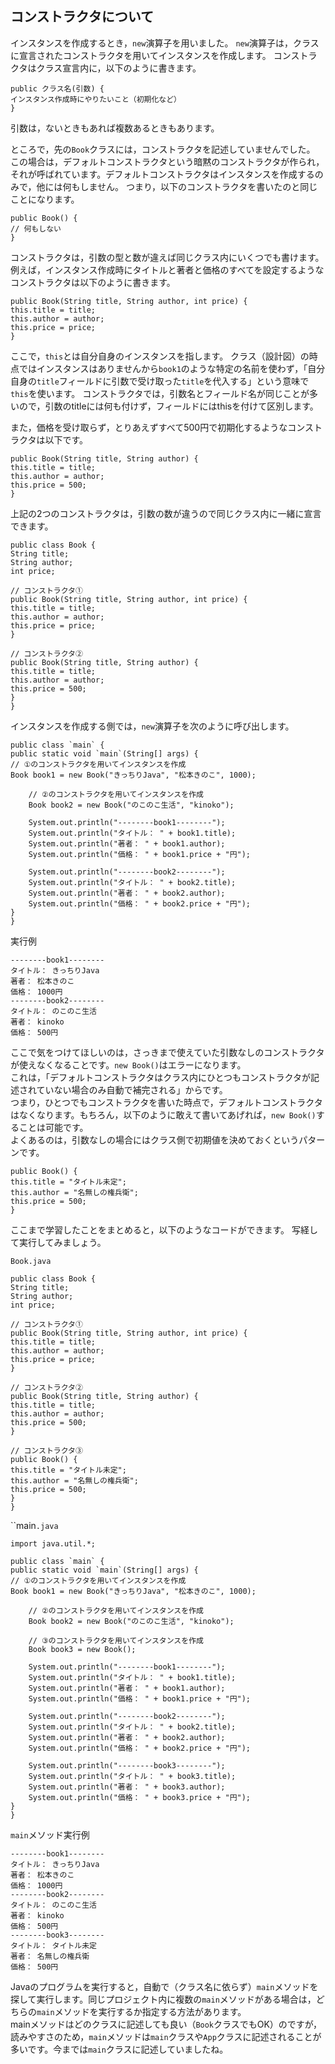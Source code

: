 ## コンストラクタについて
インスタンスを作成するとき，`new`演算子を用いました。
`new`演算子は，クラスに宣言されたコンストラクタを用いてインスタンスを作成します。
コンストラクタはクラス宣言内に，以下のように書きます。
```
public クラス名(引数) {
インスタンス作成時にやりたいこと（初期化など）
}
```
引数は，ないときもあれば複数あるときもあります。

ところで，先の`Book`クラスには，コンストラクタを記述していませんでした。
この場合は，デフォルトコンストラクタという暗黙のコンストラクタが作られ，それが呼ばれています。デフォルトコンストラクタはインスタンスを作成するのみで，他には何もしません。
つまり，以下のコンストラクタを書いたのと同じことになります。
```
public Book() {
// 何もしない
}
```

コンストラクタは，引数の型と数が違えば同じクラス内にいくつでも書けます。
例えば，インスタンス作成時にタイトルと著者と価格のすべてを設定するようなコンストラクタは以下のように書きます。
```
public Book(String title, String author, int price) {
this.title = title;
this.author = author;
this.price = price;
}
```
ここで，`this`とは自分自身のインスタンスを指します。
クラス（設計図）の時点ではインスタンスはありませんから`book1`のような特定の名前を使わず，「自分自身の`title`フィールドに引数で受け取った`title`を代入する」という意味で`this`を使います。
コンストラクタでは，引数名とフィールド名が同じことが多いので，引数のtitleには何も付けず，フィールドにはthisを付けて区別します。

また，価格を受け取らず，とりあえずすべて500円で初期化するようなコンストラクタは以下です。
```
public Book(String title, String author) {
this.title = title;
this.author = author;
this.price = 500;
}
```
上記の2つのコンストラクタは，引数の数が違うので同じクラス内に一緒に宣言できます。
```
public class Book {
String title;
String author;
int price;

// コンストラクタ①
public Book(String title, String author, int price) {
this.title = title;
this.author = author;
this.price = price;
}

// コンストラクタ②
public Book(String title, String author) {
this.title = title;
this.author = author;
this.price = 500;
}
}
```

インスタンスを作成する側では，`new`演算子を次のように呼び出します。
```
public class `main` {
public static void `main`(String[] args) {
// ①のコンストラクタを用いてインスタンスを作成
Book book1 = new Book("きっちりJava", "松本きのこ", 1000);

    // ②のコンストラクタを用いてインスタンスを作成
    Book book2 = new Book("のこのこ生活", "kinoko");

    System.out.println("--------book1--------");
    System.out.println("タイトル： " + book1.title);
    System.out.println("著者： " + book1.author);
    System.out.println("価格： " + book1.price + "円");
    
    System.out.println("--------book2--------");
    System.out.println("タイトル： " + book2.title);
    System.out.println("著者： " + book2.author);
    System.out.println("価格： " + book2.price + "円");
}
}
```

実行例
```
--------book1--------
タイトル： きっちりJava
著者： 松本きのこ
価格： 1000円
--------book2--------
タイトル： のこのこ生活
著者： kinoko
価格： 500円
```
ここで気をつけてほしいのは，さっきまで使えていた引数なしのコンストラクタが使えなくなることです。`new Book()`はエラーになります。  
これは，「デフォルトコンストラクタはクラス内にひとつもコンストラクタが記述されていない場合のみ自動で補完される」からです。  
つまり，ひとつでもコンストラクタを書いた時点で，デフォルトコンストラクタはなくなります。もちろん，以下のように敢えて書いてあげれば，`new Book()`することは可能です。  
よくあるのは，引数なしの場合にはクラス側で初期値を決めておくというパターンです。
```
public Book() {
this.title = "タイトル未定";
this.author = "名無しの権兵衛";
this.price = 500;
}
```

ここまで学習したことをまとめると，以下のようなコードができます。
写経して実行してみましょう。

`Book.java`
```
public class Book {
String title;
String author;
int price;

// コンストラクタ①
public Book(String title, String author, int price) {
this.title = title;
this.author = author;
this.price = price;
}

// コンストラクタ②
public Book(String title, String author) {
this.title = title;
this.author = author;
this.price = 500;
}

// コンストラクタ③
public Book() {
this.title = "タイトル未定";
this.author = "名無しの権兵衛";
this.price = 500;
}
}
```

``main`.java`
```
import java.util.*;

public class `main` {
public static void `main`(String[] args) {
// ①のコンストラクタを用いてインスタンスを作成
Book book1 = new Book("きっちりJava", "松本きのこ", 1000);

    // ②のコンストラクタを用いてインスタンスを作成
    Book book2 = new Book("のこのこ生活", "kinoko");

    // ③のコンストラクタを用いてインスタンスを作成
    Book book3 = new Book();

    System.out.println("--------book1--------");
    System.out.println("タイトル： " + book1.title);
    System.out.println("著者： " + book1.author);
    System.out.println("価格： " + book1.price + "円");

    System.out.println("--------book2--------");
    System.out.println("タイトル： " + book2.title);
    System.out.println("著者： " + book2.author);
    System.out.println("価格： " + book2.price + "円");

    System.out.println("--------book3--------");
    System.out.println("タイトル： " + book3.title);
    System.out.println("著者： " + book3.author);
    System.out.println("価格： " + book3.price + "円");
}
}
```

``main``メソッド実行例
```
--------book1--------
タイトル： きっちりJava
著者： 松本きのこ
価格： 1000円
--------book2--------
タイトル： のこのこ生活
著者： kinoko
価格： 500円
--------book3--------
タイトル： タイトル未定
著者： 名無しの権兵衛
価格： 500円
```

Javaのプログラムを実行すると，自動で（クラス名に依らず）`main`メソッドを探して実行します。同じプロジェクト内に複数の`main`メソッドがある場合は，どちらの`main`メソッドを実行するか指定する方法があります。  
mainメソッドはどのクラスに記述しても良い（`Book`クラスでもOK）のですが，読みやすさのため，`main`メソッドは`main`クラスや`App`クラスに記述されることが多いです。今までは`main`クラスに記述していましたね。